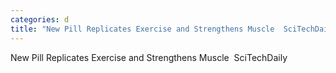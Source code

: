 ```yaml
---
categories: d
title: "New Pill Replicates Exercise and Strengthens Muscle  SciTechDaily"
---
```

New Pill Replicates Exercise and Strengthens Muscle&nbsp;&nbsp;SciTechDaily